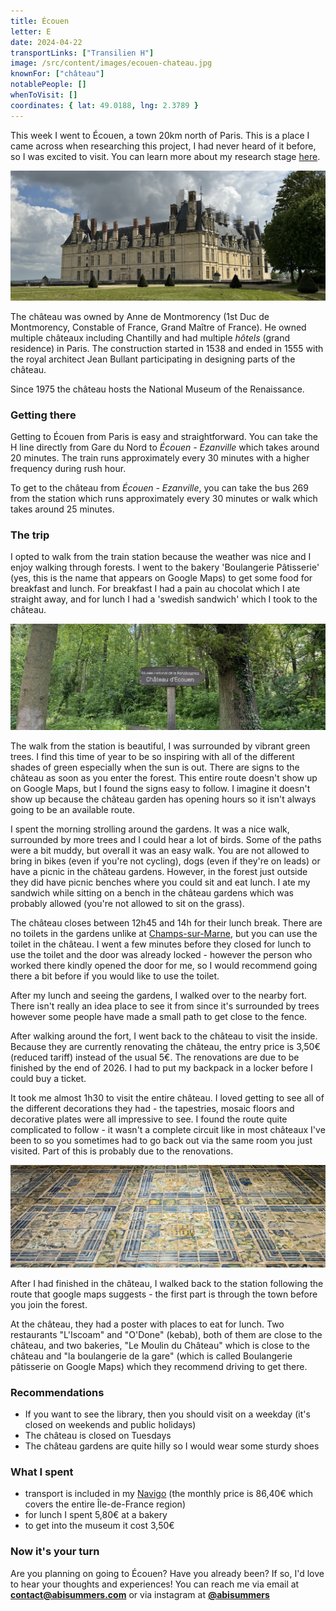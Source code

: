 ```yaml
---
title: Écouen
letter: E
date: 2024-04-22
transportLinks: ["Transilien H"]
image: /src/content/images/ecouen-chateau.jpg
knownFor: ["château"]
notablePeople: []
whenToVisit: []
coordinates: { lat: 49.0188, lng: 2.3789 }
---
```


This week I went to Écouen, a town 20km north of Paris. This is a place I came across when researching this project, I had never heard of it before, so I was excited to visit. You can learn more about my research stage [here](https://abisummers.com/articles/planning).

![Écouen château](../images/ecouen-chateau.jpg)

The château was owned by Anne de Montmorency (1st Duc de Montmorency, Constable of France, Grand Maître of France). He owned multiple châteaux including Chantilly and had multiple _hôtels_ (grand residence) in Paris. The construction started in 1538 and ended in 1555 with the royal architect Jean Bullant participating in designing parts of the château.

Since 1975 the château hosts the National Museum of the Renaissance.

### Getting there

Getting to Écouen from Paris is easy and straightforward. You can take the H line directly from Gare du Nord to _Écouen - Ezanville_ which takes around 20 minutes. The train runs approximately every 30 minutes with a higher frequency during rush hour.

To get to the château from _Écouen - Ezanville_, you can take the bus 269 from the station which runs approximately every 30 minutes or walk which takes around 25 minutes.

### The trip

I opted to walk from the train station because the weather was nice and I enjoy walking through forests. I went to the bakery 'Boulangerie Pâtisserie' (yes, this is the name that appears on Google Maps) to get some food for breakfast and lunch. For breakfast I had a pain au chocolat which I ate straight away, and for lunch I had a 'swedish sandwich' which I took to the château.

![musée national de la renaissance, château d'ecouen sign](../images/ecouen-forest-sign.jpg)

The walk from the station is beautiful, I was surrounded by vibrant green trees. I find this time of year to be so inspiring with all of the different shades of green especially when the sun is out. There are signs to the château as soon as you enter the forest. This entire route doesn't show up on Google Maps, but I found the signs easy to follow. I imagine it doesn't show up because the château garden has opening hours so it isn't always going to be an available route.

I spent the morning strolling around the gardens. It was a nice walk, surrounded by more trees and I could hear a lot of birds. Some of the paths were a bit muddy, but overall it was an easy walk. You are not allowed to bring in bikes (even if you're not cycling), dogs (even if they're on leads) or have a picnic in the château gardens. However, in the forest just outside they did have picnic benches where you could sit and eat lunch. I ate my sandwich while sitting on a bench in the château gardens which was probably allowed (you're not allowed to sit on the grass).

The château closes between 12h45 and 14h for their lunch break. There are no toilets in the gardens unlike at [Champs-sur-Marne](/articles/alphabet-ile-de-france/c-champs-sur-marne/), but you can use the toilet in the château. I went a few minutes before they closed for lunch to use the toilet and the door was already locked - however the person who worked there kindly opened the door for me, so I would recommend going there a bit before if you would like to use the toilet.

After my lunch and seeing the gardens, I walked over to the nearby fort. There isn't really an idea place to see it from since it's surrounded by trees however some people have made a small path to get close to the fence.

After walking around the fort, I went back to the château to visit the inside. Because they are currently renovating the château, the entry price is 3,50€ (reduced tariff) instead of the usual 5€. The renovations are due to be finished by the end of 2026. I had to put my backpack in a locker before I could buy a ticket.

It took me almost 1h30 to visit the entire château. I loved getting to see all of the different decorations they had - the tapestries, mosaic floors and decorative plates were all impressive to see. I found the route quite complicated to follow - it wasn't a complete circuit like in most châteaux I've been to so you sometimes had to go back out via the same room you just visited. Part of this is probably due to the renovations.

![mosaic floor](../images/ecouen-mosaic.jpg)

After I had finished in the château, I walked back to the station following the route that google maps suggests - the first part is through the town before you join the forest.

At the château, they had a poster with places to eat for lunch. Two restaurants "L'Iscoam" and "O'Done" (kebab), both of them are close to the château, and two bakeries, "Le Moulin du Château" which is close to the château and "la boulangerie de la gare" (which is called Boulangerie pâtisserie on Google Maps) which they recommend driving to get there.

### Recommendations

- If you want to see the library, then you should visit on a weekday (it's closed on weekends and public holidays)
- The château is closed on Tuesdays
- The château gardens are quite hilly so I would wear some sturdy shoes

### What I spent

- transport is included in my [Navigo](https://abisummers.com/articles/navigo) (the monthly price is 86,40€ which covers the entire Île-de-France region)
- for lunch I spent 5,80€ at a bakery
- to get into the museum it cost 3,50€

### Now it's your turn

Are you planning on going to Écouen? Have you already been? If so, I'd love to hear your thoughts and experiences! You can reach me via email at **[contact@abisummers.com](mailto:contact@abisummers.com)** or via instagram at **[@abisummers](https://www.instagram.com/abisummers/)**

